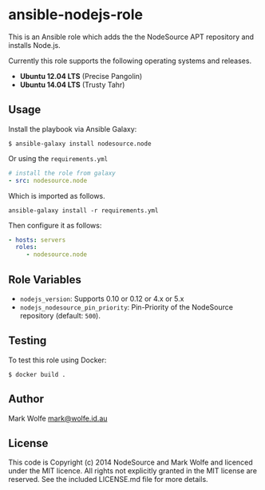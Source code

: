 # ansible-nodejs-role

This is an Ansible role which adds the the NodeSource APT repository and installs Node.js.

Currently this role supports the following operating systems and releases.

* **Ubuntu 12.04 LTS** (Precise Pangolin)
* **Ubuntu 14.04 LTS** (Trusty Tahr)

## Usage

Install the playbook via Ansible Galaxy:

```text
$ ansible-galaxy install nodesource.node
```

Or using the `requirements.yml`

```yaml
# install the role from galaxy
- src: nodesource.node
```

Which is imported as follows.

```
ansible-galaxy install -r requirements.yml
```

Then configure it as follows:

```yaml
- hosts: servers
  roles:
     - nodesource.node
```

## Role Variables

- `nodejs_version`: Supports 0.10 or 0.12 or 4.x or 5.x
- `nodejs_nodesource_pin_priority`: Pin-Priority of the NodeSource repository (default: `500`).

## Testing

To test this role using Docker:

```
$ docker build .
```

## Author

Mark Wolfe <mark@wolfe.id.au>

## License

This code is Copyright (c) 2014 NodeSource and Mark Wolfe and licenced under the MIT licence. All rights not explicitly granted in the MIT license are reserved. See the included LICENSE.md file for more details.
